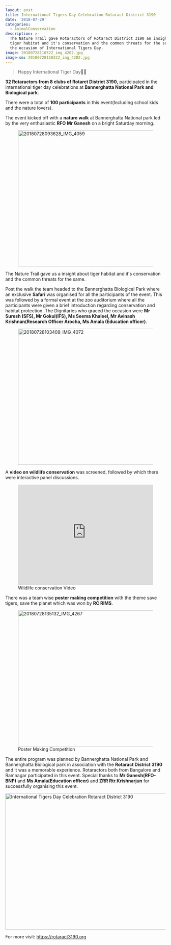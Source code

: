 ```yaml
---
layout: post
title: International Tigers Day Celebration Rotaract District 3190
date: '2018-07-29'
categories:
  - AnimalConservation
description: >-
  The Nature Trail gave Rotaractors of Rotaract District 3190 an insight about
  tiger habitat and it's conservation and the common threats for the same, on
  the occasion of International Tigers Day.
image: 20180728110322_img_4202.jpg
image-sm: 20180728110322_img_4202.jpg
---
```

<blockquote>Happy International Tiger Day🐯🐅</blockquote>


**32 Rotaractors from 8 clubs of Rotarct District 3190,** participated in the international tiger day celebrations at **Bannerghatta National Park and Biological park**.

There were a total of **100 participants** in this event(Including school kids and the nature lovers).

The event kicked off with a **nature walk** at Bannerghatta National park led by the very enthusiastic **RFO Mr Ganesh** on a bright Saturday morning.
<figure>
  <img src="https://farm1.staticflickr.com/852/43658575242_6544ac3f79_z.jpg" width="640" height="427" alt="20180728093628_IMG_4059">
</figure>
The Nature Trail gave us a insight about tiger habitat and it's conservation and the common threats for the same.

Post the walk the team headed to the Bannerghatta Biological Park where an exclusive **Safari** was organised for all the participants of the event. This was followed by a formal event at the zoo auditorium where all the participants were given a brief introduction regarding conservation and habitat protection. The Dignitaries who graced the occasion were **Mr Suresh (SFS), Mr Gokul(IFS), Ms Seema Khaleel, Mr Avinash Krishnan(Research Officer Arocha, Ms Amala (Education officer)**.

<figure>
<img src="https://farm1.staticflickr.com/854/29835218358_8b0690b7f3_z.jpg" width="640" height="427" alt="20180728103409_IMG_4072">
</figure>

A **video on wildlife conservation** was screened, followed by which there were interactive panel discussions.

<figure>
  <iframe width="100%" height="315" src="https://www.youtube.com/embed/hioV6zuNxik?rel=0&amp;controls=0&amp;showinfo=0" frameborder="0" allow="autoplay; encrypted-media" allowfullscreen></iframe>
  <figcaption>Wildlife conservation Video</figcaption>
</figure>

There was a team wise **poster making competition** with the theme save tigers, save the planet which was won by **RC RIMS**.
<figure>
  <img src="https://farm1.staticflickr.com/940/42989474624_5c96e92c34_z.jpg" width="640" height="427" alt="20180728135132_IMG_4267"></a>
  <figcaption>Poster Making Competition</figcaption>
</figure>

The entire program was planned by Bannerghatta National Park and Bannerghatta Biological park in association with the **Rotaract District 3190** and it was a memorable experience. Rotaractors both from Bangalore and Ramnagar participated in this event. Special thanks to **Mr Ganesh(RFO- BNP)** and **Ms Amala(Education officer)** and **ZRR Rtr.Krishnarjun** for successfully organising this event.

<a data-flickr-embed="true"  href="https://www.flickr.com/photos/163308966@N06/albums/72157693766774680" title="International Tigers Day Celebration Rotaract District 3190"><img src="https://farm1.staticflickr.com/936/43658577552_48b011c4a1_z.jpg" width="640" height="427" alt="International Tigers Day Celebration Rotaract District 3190"></a><script async src="//embedr.flickr.com/assets/client-code.js" charset="utf-8"></script>

For more visit: https://rotaract3190.org
